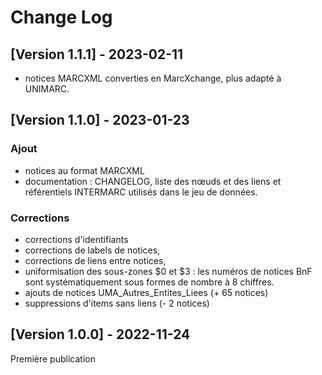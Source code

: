 # Change Log

## [Version 1.1.1] - 2023-02-11
- notices MARCXML converties en MarcXchange, plus adapté à UNIMARC.

## [Version 1.1.0] - 2023-01-23
### Ajout
- notices au format MARCXML
- documentation : CHANGELOG, liste des nœuds et des liens et référentiels
INTERMARC utilisés dans le jeu de données.

### Corrections
- corrections d'identifiants
- corrections de labels de notices,
- corrections de liens entre notices,
- uniformisation des sous-zones $0 et $3 : les numéros de notices BnF
sont systématiquement sous formes de nombre à 8 chiffres.
- ajouts de notices UMA_Autres_Entites_Liees (+ 65 notices)
- suppressions d'items sans liens (- 2 notices)

## [Version 1.0.0] - 2022-11-24
Première publication

